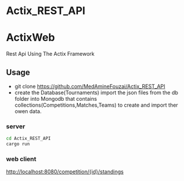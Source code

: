 # Actix_REST_API

# ActixWeb
Rest Api Using The Actix Framework 

## Usage
 - git clone https://github.com/MedAmineFouzai/Actix_REST_API
 - create the Database(Tournaments) import the json files from the db folder into Mongodb that contains  collections(Competitions,Matches,Teams) to create and import ther owen data.
 

### server

```bash
cd Actix_REST_API
cargo run 
```

### web client

[http://localhost:8080/competition/{id}/standings](http://localhost:8080/competition/5f8b4839d42642b5f38d78db/standings)
